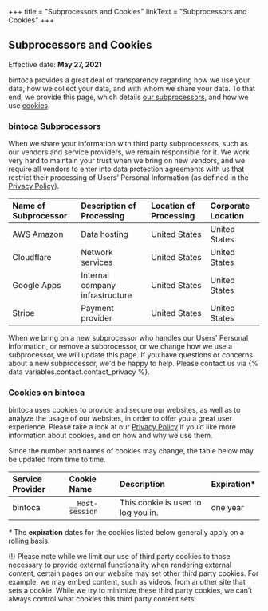 +++
title = "Subprocessors and Cookies"
linkText = "Subprocessors and Cookies"
+++

## Subprocessors and Cookies

Effective date: **May 27, 2021**

bintoca provides a great deal of transparency regarding how we use your data, how we collect your data, and with whom we share your data. To that end, we provide this page, which details [our subprocessors](#bintoca-subprocessors), and how we use [cookies](#cookies-on-bintoca).

### bintoca Subprocessors

When we share your information with third party subprocessors, such as our vendors and service providers, we remain responsible for it. We work very hard to maintain your trust when we bring on new vendors, and we require all vendors to enter into data protection agreements with us that restrict their processing of Users' Personal Information (as defined in the [Privacy Policy](privacy)).

| Name of Subprocessor | Description of Processing | Location of Processing | Corporate Location
|:---|:---|:---|:---|
| AWS Amazon | Data hosting | United States | United States |
| Cloudflare | Network services | United States | United States |
| Google Apps | Internal company infrastructure | United States | United States |
| Stripe | Payment provider | United States | United States |

When we bring on a new subprocessor who handles our Users' Personal Information, or remove a subprocessor, or we change how we use a subprocessor, we will update this page. If you have questions or concerns about a new subprocessor, we'd be happy to help. Please contact us via {% data variables.contact.contact_privacy %}.

### Cookies on bintoca

bintoca uses cookies to provide and secure our websites, as well as to analyze the usage of our websites, in order to offer you a great user experience. Please take a look at our [Privacy Policy](privacy#our-use-of-cookies-and-tracking) if you’d like more information about cookies, and on how and why we use them. 
 
Since the number and names of cookies may change, the table below may be updated from time to time.

| Service Provider | Cookie Name | Description | Expiration* |
|:---|:---|:---|:---|
| bintoca | `__Host-session` | This cookie is used to log you in. | one year | 

_*_ The **expiration** dates for the cookies listed below generally apply on a rolling basis.

(!) Please note while we limit our use of third party cookies to those necessary to provide external functionality when rendering external content, certain pages on our website may set other third party cookies. For example, we may embed content, such as videos, from another site that sets a cookie. While we try to minimize these third party cookies, we can’t always control what cookies this third party content sets.
